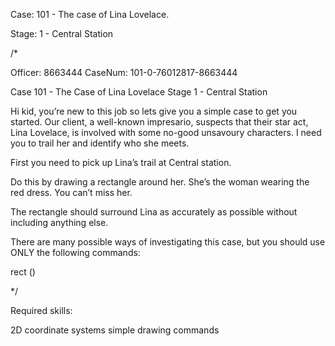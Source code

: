 Case: 101 - The case of Lina Lovelace.

Stage: 1 - Central Station

/*

Officer: 8663444
CaseNum: 101-0-76012817-8663444

Case 101 - The Case of Lina Lovelace
Stage 1 - Central Station

Hi kid, you’re new to this job so lets give you a simple case to get you started.
Our client, a well-known impresario, suspects that their star act, Lina Lovelace,
is involved with some no-good unsavoury characters. I need you to trail her and
identify who she meets.

First you need to pick up Lina’s trail at Central station.

Do this by drawing a rectangle around her.
She’s the woman wearing the red dress.
You can’t miss her.

The rectangle should surround Lina as accurately as possible without
including anything else.

There are many possible ways of investigating this case, but you
should use ONLY the following commands:

  rect ()

*/

Required skills:

2D coordinate systems
simple drawing commands
